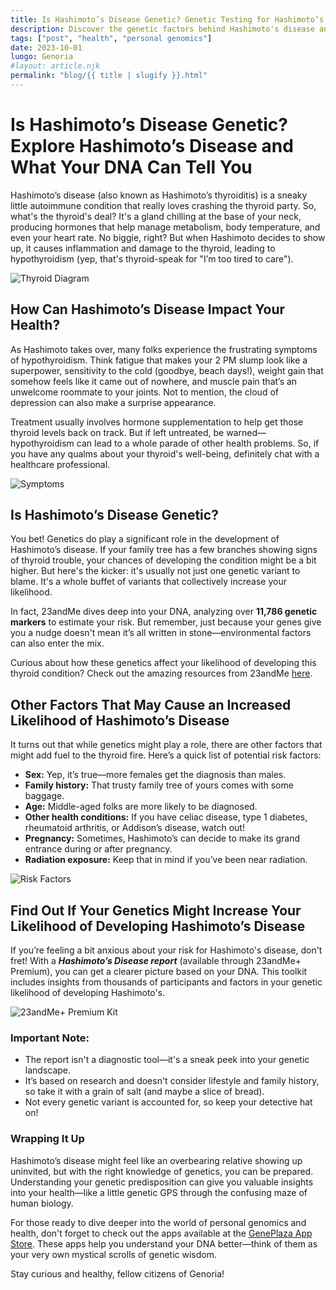 ```yaml
---
title: Is Hashimoto’s Disease Genetic? Genetic Testing for Hashimoto’s Disease - 23andMe
description: Discover the genetic factors behind Hashimoto's disease and learn how genetic testing can help you understand your health.
tags: ["post", "health", "personal genomics"]
date: 2023-10-01
luogo: Genoria
#layout: article.njk
permalink: "blog/{{ title | slugify }}.html"
---
```


# Is Hashimoto’s Disease Genetic? Explore Hashimoto’s Disease and What Your DNA Can Tell You

Hashimoto’s disease (also known as Hashimoto’s thyroiditis) is a sneaky little autoimmune condition that really loves crashing the thyroid party. So, what's the thyroid's deal? It's a gland chilling at the base of your neck, producing hormones that help manage metabolism, body temperature, and even your heart rate. No biggie, right? But when Hashimoto decides to show up, it causes inflammation and damage to the thyroid, leading to hypothyroidism (yep, that's thyroid-speak for "I’m too tired to care"). 

![Thyroid Diagram](https://www.23andme.com/wp-content/uploads/sites/2/2022/11/hashimotos-disease-thyroid-diagram-229x300.png)

## How Can Hashimoto’s Disease Impact Your Health?

As Hashimoto takes over, many folks experience the frustrating symptoms of hypothyroidism. Think fatigue that makes your 2 PM slump look like a superpower, sensitivity to the cold (goodbye, beach days!), weight gain that somehow feels like it came out of nowhere, and muscle pain that’s an unwelcome roommate to your joints. Not to mention, the cloud of depression can also make a surprise appearance.

Treatment usually involves hormone supplementation to help get those thyroid levels back on track. But if left untreated, be warned—hypothyroidism can lead to a whole parade of other health problems. So, if you have any qualms about your thyroid's well-being, definitely chat with a healthcare professional. 

![Symptoms](https://www.23andme.com/wp-content/uploads/sites/2/2022/11/hashimotos-diease-symptoms-213x300.png)

## Is Hashimoto’s Disease Genetic?

You bet! Genetics do play a significant role in the development of Hashimoto’s disease. If your family tree has a few branches showing signs of thyroid trouble, your chances of developing the condition might be a bit higher. But here's the kicker: it's usually not just one genetic variant to blame. It's a whole buffet of variants that collectively increase your likelihood. 

In fact, 23andMe dives deep into your DNA, analyzing over **11,786 genetic markers** to estimate your risk. But remember, just because your genes give you a nudge doesn't mean it’s all written in stone—environmental factors can also enter the mix.

Curious about how these genetics affect your likelihood of developing this thyroid condition? Check out the amazing resources from 23andMe [here](https://www.23andme.com/topics/health-predispositions/hashimotos-disease/).

## Other Factors That May Cause an Increased Likelihood of Hashimoto’s Disease

It turns out that while genetics might play a role, there are other factors that might add fuel to the thyroid fire. Here’s a quick list of potential risk factors:

- **Sex:** Yep, it’s true—more females get the diagnosis than males.
- **Family history:** That trusty family tree of yours comes with some baggage.
- **Age:** Middle-aged folks are more likely to be diagnosed.
- **Other health conditions:** If you have celiac disease, type 1 diabetes, rheumatoid arthritis, or Addison’s disease, watch out!
- **Pregnancy:** Sometimes, Hashimoto’s can decide to make its grand entrance during or after pregnancy.
- **Radiation exposure:** Keep that in mind if you’ve been near radiation.

![Risk Factors](https://www.23andme.com/wp-content/uploads/sites/2/2022/11/hashimotos-disease-risk-factors-218x300.png)

## Find Out If Your Genetics Might Increase Your Likelihood of Developing Hashimoto’s Disease

If you’re feeling a bit anxious about your risk for Hashimoto's disease, don't fret! With a ***Hashimoto’s Disease report*** (available through 23andMe+ Premium), you can get a clearer picture based on your DNA. This toolkit includes insights from thousands of participants and factors in your genetic likelihood of developing Hashimoto's.

![23andMe+ Premium Kit](https://www.23andme.com/uploads/sites/2/20240109213029/Premium.jpg)

### Important Note:

- The report isn't a diagnostic tool—it's a sneak peek into your genetic landscape.
- It’s based on research and doesn't consider lifestyle and family history, so take it with a grain of salt (and maybe a slice of bread).
- Not every genetic variant is accounted for, so keep your detective hat on!

### Wrapping It Up

Hashimoto’s disease might feel like an overbearing relative showing up uninvited, but with the right knowledge of genetics, you can be prepared. Understanding your genetic predisposition can give you valuable insights into your health—like a little genetic GPS through the confusing maze of human biology.

For those ready to dive deeper into the world of personal genomics and health, don't forget to check out the apps available at the [GenePlaza App Store](https://www.GenePlaza.com/app-store). These apps help you understand your DNA better—think of them as your very own mystical scrolls of genetic wisdom.

Stay curious and healthy, fellow citizens of Genoria!